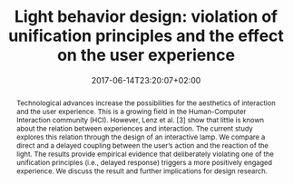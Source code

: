 ---
members: ["PLevy"]
slug: light-behavior-design-violation-of-unification-principles-and-the-effect-on-the-user-experience
title: "Light behavior design: violation of unification principles and the effect on the user experience"
layout: publi
searchFilter: Publication
searchWeight: 8
publitype: inproceedings
subsection: conference
perceptq: true
researchpage: true
research: 
    -  perceptq
institution:
    heig: 1
    logo: TUe
    short: 'TU/e'
    name: "Eindhoven University of Technology"
    web: "https://www.tue.nl/en/"
    colo: "#c72125"
chaire: false
date: 2017-06-14T23:20:07+02:00
citation:
    authors:
        1: ["Dassen", "Wendy", "W."]
        2: ["Wensveen", "Stephan", "S."]
        3: ["Levy", "Pierre", "P."]
    year: 2017
    title: "Light Behavior Design: Violation of Unification Principles and the Effect on the User Experience"
    proceedings: "Design Interactive Systems Conference, DIS17"
    firstpage: "259"
    lastpage: "263"
    publisher: ["ACM", "New York, NY, USA"]
    doi: "10.1145/3064857.3079157"
reference: "Dassen, W., Wensveen, S., & Lévy, P. (2017). Light Behavior Design: Violation of Unification Principles and the Effect on the User Experience. In Design Interactive Systems Conference, DIS17 (pp. 259–263). New York, NY, USA: ACM. https://doi.org/10.1145/3064857.3079157"
abstract: "Technological advances increase the possibilities for the aesthetics of interaction and the user experience. This is a growing field in the Human-Computer Interaction community (HCI). However, Lenz et al. [3] show that little is known about the relation between experiences and interaction. The current study explores this relation through the design of an interactive lamp. We compare a direct and a delayed coupling between the user’s action and the reaction of the light. The results provide empirical evidence that deliberately violating one of the unification principles (i.e., delayed response) triggers a more positively engaged experience. We discuss the result and further implications for design research."
link:
    1: ["paper", "paper", "https://1drv.ms/b/s!AnQx_v88q65Qv4R1A4jeoNOuOR0jBA?e=CUFvv8"]
    5: ["dissertation", "dissertation", "https://dl.acm.org/citation.cfm?doid=3064857.3079157"]
video:
    movie1:
        youtube: "TlDSDFgTwsQ"
        title: "Light behavior design"
        author: "Wendy Dassen"
---